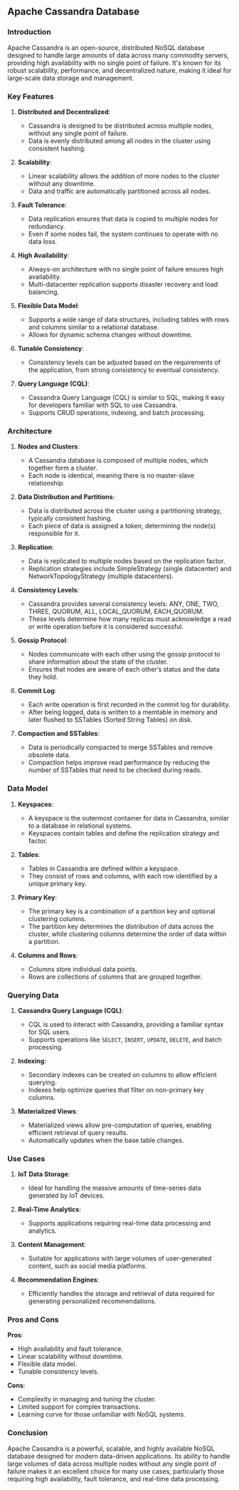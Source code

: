 ## Apache Cassandra Database

### Introduction

Apache Cassandra is an open-source, distributed NoSQL database designed to handle large amounts of data across many commodity servers, providing high availability with no single point of failure. It's known for its robust scalability, performance, and decentralized nature, making it ideal for large-scale data storage and management.

### Key Features

1. **Distributed and Decentralized**: 
   - Cassandra is designed to be distributed across multiple nodes, without any single point of failure.
   - Data is evenly distributed among all nodes in the cluster using consistent hashing.

2. **Scalability**:
   - Linear scalability allows the addition of more nodes to the cluster without any downtime.
   - Data and traffic are automatically partitioned across all nodes.

3. **Fault Tolerance**:
   - Data replication ensures that data is copied to multiple nodes for redundancy.
   - Even if some nodes fail, the system continues to operate with no data loss.

4. **High Availability**:
   - Always-on architecture with no single point of failure ensures high availability.
   - Multi-datacenter replication supports disaster recovery and load balancing.

5. **Flexible Data Model**:
   - Supports a wide range of data structures, including tables with rows and columns similar to a relational database.
   - Allows for dynamic schema changes without downtime.

6. **Tunable Consistency**:
   - Consistency levels can be adjusted based on the requirements of the application, from strong consistency to eventual consistency.

7. **Query Language (CQL)**:
   - Cassandra Query Language (CQL) is similar to SQL, making it easy for developers familiar with SQL to use Cassandra.
   - Supports CRUD operations, indexing, and batch processing.

### Architecture

1. **Nodes and Clusters**:
   - A Cassandra database is composed of multiple nodes, which together form a cluster.
   - Each node is identical, meaning there is no master-slave relationship.

2. **Data Distribution and Partitions**:
   - Data is distributed across the cluster using a partitioning strategy, typically consistent hashing.
   - Each piece of data is assigned a token, determining the node(s) responsible for it.

3. **Replication**:
   - Data is replicated to multiple nodes based on the replication factor.
   - Replication strategies include SimpleStrategy (single datacenter) and NetworkTopologyStrategy (multiple datacenters).

4. **Consistency Levels**:
   - Cassandra provides several consistency levels: ANY, ONE, TWO, THREE, QUORUM, ALL, LOCAL_QUORUM, EACH_QUORUM.
   - These levels determine how many replicas must acknowledge a read or write operation before it is considered successful.

5. **Gossip Protocol**:
   - Nodes communicate with each other using the gossip protocol to share information about the state of the cluster.
   - Ensures that nodes are aware of each other’s status and the data they hold.

6. **Commit Log**:
   - Each write operation is first recorded in the commit log for durability.
   - After being logged, data is written to a memtable in memory and later flushed to SSTables (Sorted String Tables) on disk.

7. **Compaction and SSTables**:
   - Data is periodically compacted to merge SSTables and remove obsolete data.
   - Compaction helps improve read performance by reducing the number of SSTables that need to be checked during reads.

### Data Model

1. **Keyspaces**:
   - A keyspace is the outermost container for data in Cassandra, similar to a database in relational systems.
   - Keyspaces contain tables and define the replication strategy and factor.

2. **Tables**:
   - Tables in Cassandra are defined within a keyspace.
   - They consist of rows and columns, with each row identified by a unique primary key.

3. **Primary Key**:
   - The primary key is a combination of a partition key and optional clustering columns.
   - The partition key determines the distribution of data across the cluster, while clustering columns determine the order of data within a partition.

4. **Columns and Rows**:
   - Columns store individual data points.
   - Rows are collections of columns that are grouped together.

### Querying Data

1. **Cassandra Query Language (CQL)**:
   - CQL is used to interact with Cassandra, providing a familiar syntax for SQL users.
   - Supports operations like `SELECT`, `INSERT`, `UPDATE`, `DELETE`, and batch processing.

2. **Indexing**:
   - Secondary indexes can be created on columns to allow efficient querying.
   - Indexes help optimize queries that filter on non-primary key columns.

3. **Materialized Views**:
   - Materialized views allow pre-computation of queries, enabling efficient retrieval of query results.
   - Automatically updates when the base table changes.

### Use Cases

1. **IoT Data Storage**:
   - Ideal for handling the massive amounts of time-series data generated by IoT devices.
   
2. **Real-Time Analytics**:
   - Supports applications requiring real-time data processing and analytics.
   
3. **Content Management**:
   - Suitable for applications with large volumes of user-generated content, such as social media platforms.
   
4. **Recommendation Engines**:
   - Efficiently handles the storage and retrieval of data required for generating personalized recommendations.

### Pros and Cons

**Pros**:
- High availability and fault tolerance.
- Linear scalability without downtime.
- Flexible data model.
- Tunable consistency levels.

**Cons**:
- Complexity in managing and tuning the cluster.
- Limited support for complex transactions.
- Learning curve for those unfamiliar with NoSQL systems.

### Conclusion

Apache Cassandra is a powerful, scalable, and highly available NoSQL database designed for modern data-driven applications. Its ability to handle large volumes of data across multiple nodes without any single point of failure makes it an excellent choice for many use cases, particularly those requiring high availability, fault tolerance, and real-time data processing.